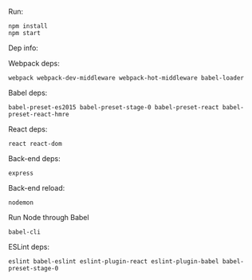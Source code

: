 Run:
```
npm install
npm start
```

Dep info:

Webpack deps:
```
webpack webpack-dev-middleware webpack-hot-middleware babel-loader
```
Babel deps:
```
babel-preset-es2015 babel-preset-stage-0 babel-preset-react babel-preset-react-hmre
```
React deps:
```
react react-dom
```
Back-end deps:
```
express
```
Back-end reload:
```
nodemon
```
Run Node through Babel
```
babel-cli
```
ESLint deps:
```
eslint babel-eslint eslint-plugin-react eslint-plugin-babel babel-preset-stage-0
```
